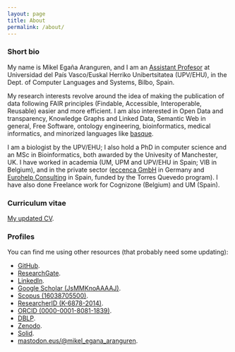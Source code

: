 ```yaml
---
layout: page
title: About
permalink: /about/
---
```


### Short bio

My name is Mikel Egaña Aranguren, and I am an <a href="https://www.ehu.eus/es/web/guest/grado-ingenieria-informatica-de-gestion-y-sistemas-de-informacion-bizkaia/profesorado?p_redirect=consultaTutorias&p_anyo_acad=20220&p_idp=135638">Assistant Profesor</a> at Universidad del País Vasco/Euskal Herriko Unibertsitatea (UPV/EHU), in the Dept. of Computer Languages and Systems, Bilbo, Spain.

My research interests revolve around the idea of making the publication of data following FAIR principles (Findable, Accessible, Interoperable, Reusable) easier and more efficient. I am also interested in Open Data and transparency, Knowledge Graphs and Linked Data, Semantic Web in general, Free Software, ontology engineering,  bioinformatics, medical informatics, and minorized languages like <a href="https://en.wikipedia.org/wiki/Basque_language">basque</a>.

I am a biologist by the UPV/EHU; I also hold a PhD in computer science and an MSc in Bioinformatics, both awarded by the Univesity of Manchester, UK. I have worked in academia (UM, UPM and UPV/EHU in Spain; VIB in Belgium), and in the private sector ([eccenca GmbH](https://eccenca.com) in Germany and [Eurohelp Consulting](https://eurohelp.es/) in Spain, funded by the Torres Quevedo program). I have also done Freelance work for Cognizone (Belgium) and UM (Spain).

### Curriculum vitae

[My updated CV](https://github.com/mikel-egana-aranguren/cv/raw/master/mikel_egana_aranguren_cv.pdf).

### Profiles

You can find me using other resources (that probably need some updating):

* [GitHub](http://github.com/mikel-egana-aranguren).
* [ResearchGate](http://www.researchgate.net/profile/Mikel_Egana).
* [LinkedIn](https://www.linkedin.com/).
* [Google Scholar (JsMMKnoAAAAJ)](http://scholar.google.com/citations?user=JsMMKnoAAAAJ).
* [Scopus (16038705500)](http://www.scopus.com/authid/detail.url?authorId=16038705500).
* [ResearcherID (K-6878-2014)](http://www.researcherid.com/rid/K-6878-2014).
* [ORCID (0000-0001-8081-1839)](http://orcid.org/0000-0001-8081-1839).
* [DBLP](http://www.informatik.uni-trier.de/~ley/pers/hd/a/Aranguren:Mikel_Ega=ntilde=a).
* [Zenodo](http://zenodo.org/search?f=author&p=Mikel%20Ega%C3%B1a%20Aranguren&ln=en).
* [Solid](https://mikeleganaaranguren.inrupt.net/).
*  <a rel="me" href="https://mastodon.eus/@mikel_egana_aranguren">mastodon.eus/@mikel_egana_aranguren</a>.
